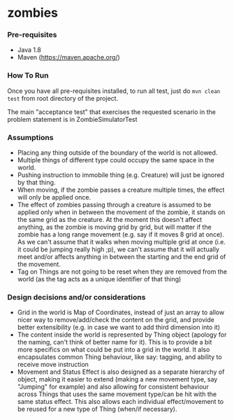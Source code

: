 # zombies

### Pre-requisites

* Java 1.8
* Maven (https://maven.apache.org/)

### How To Run

Once you have all pre-requisites installed, to run all test, just do
`mvn clean test`
from root directory of the project.

The main "acceptance test" that exercises the requested scenario in the problem statement is in ZombieSimulatorTest

### Assumptions

* Placing any thing outside of the boundary of the world is not allowed.
* Multiple things of different type could occupy the same space in the world.
* Pushing instruction to immobile thing (e.g. Creature) will just be ignored by that thing.
* When moving, if the zombie passes a creature multiple times, the effect will only be applied once.
* The effect of zombies passing through a creature is assumed to be applied only when in between the movement of the
  zombie, it stands on the same grid as the creature. At the moment this doesn't affect anything, as the zombie is
  moving grid by grid, but will matter if the zombie has a long range movement (e.g. say if it moves 8 grid at once). As
  we can't assume that it walks when moving multiple grid at once (i.e. it could be jumping really high ;p), we can't
  assume that it will actually meet and/or affects anything in between the starting and the end grid of the movement.
* Tag on Things are not going to be reset when they are removed from the world (as the tag acts as a unique identifier
  of that thing)

### Design decisions and/or considerations

* Grid in the world is Map of Coordinates, instead of just an array to allow nicer way to remove/add/check the content
  on the grid, and provide better extensibility
  (e.g. in case we want to add third dimension into it)
* The content inside the world is represented by Thing object (apology for the naming, can't think of better name for
  it). This is to provide a bit more specifics on what could be put into a grid in the world. It also encapsulates
  common Thing behaviour, like say: tagging, and ability to receive move instruction
* Movement and Status Effect is also designed as a separate hierarchy of object, making it easier to extend (making a
  new movement type, say "Jumping" for example)
  and also allowing for consistent behaviour across Things that uses the same movement type/can be hit with the same
  status effect. This also allows each individual effect/movement to be reused for a new type of Thing (when/if
  necessary).
